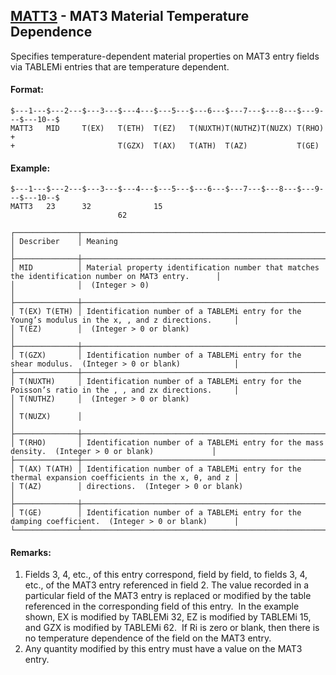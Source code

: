 ## [MATT3](https://nexus.hexagon.com/documentationcenter/bundle/MSC_Nastran_2022.4/page/Nastran_Combined_Book/qrg/bulkno/TOC.MATT3.xhtml) - MAT3 Material Temperature Dependence

Specifies temperature-dependent material properties on MAT3 entry fields via TABLEMi entries that are temperature dependent.

#### Format:

```nastran
$---1---$---2---$---3---$---4---$---5---$---6---$---7---$---8---$---9---$---10--$
MATT3   MID     T(EX)   T(ETH)  T(EZ)   T(NUXTH)T(NUTHZ)T(NUZX) T(RHO)  +       
+                       T(GZX)  T(AX)   T(ATH)  T(AZ)           T(GE)           
```

#### Example:

```nastran
$---1---$---2---$---3---$---4---$---5---$---6---$---7---$---8---$---9---$---10--$
MATT3   23      32              15                                              
                        62                                                      
```

```text
┌──────────────┬────────────────────────────────────────────────────────────────────────────────────────────────────┐
│ Describer    │ Meaning                                                                                            │
├──────────────┼────────────────────────────────────────────────────────────────────────────────────────────────────┤
│ MID          │ Material property identification number that matches the identification number on MAT3 entry.      │
│              │  (Integer > 0)                                                                                     │
├──────────────┼────────────────────────────────────────────────────────────────────────────────────────────────────┤
│ T(EX) T(ETH) │ Identification number of a TABLEMi entry for the Young’s modulus in the x, , and z directions.     │
│ T(EZ)        │  (Integer > 0 or blank)                                                                            │
├──────────────┼────────────────────────────────────────────────────────────────────────────────────────────────────┤
│ T(GZX)       │ Identification number of a TABLEMi entry for the shear modulus.  (Integer > 0 or blank)            │
├──────────────┼────────────────────────────────────────────────────────────────────────────────────────────────────┤
│ T(NUXTH)     │ Identification number of a TABLEMi entry for the Poisson’s ratio in the , , and zx directions.     │
│ T(NUTHZ)     │  (Integer > 0 or blank)                                                                            │
│ T(NUZX)      │                                                                                                    │
├──────────────┼────────────────────────────────────────────────────────────────────────────────────────────────────┤
│ T(RHO)       │ Identification number of a TABLEMi entry for the mass density.  (Integer > 0 or blank)             │
├──────────────┼────────────────────────────────────────────────────────────────────────────────────────────────────┤
│ T(AX) T(ATH) │ Identification number of a TABLEMi entry for the thermal expansion coefficients in the x, θ, and z │
│ T(AZ)        │ directions.  (Integer > 0 or blank)                                                                │
├──────────────┼────────────────────────────────────────────────────────────────────────────────────────────────────┤
│ T(GE)        │ Identification number of a TABLEMi entry for the damping coefficient.  (Integer > 0 or blank)      │
└──────────────┴────────────────────────────────────────────────────────────────────────────────────────────────────┘
```

#### Remarks:

1. Fields 3, 4, etc., of this entry correspond, field by field, to fields 3, 4, etc., of the MAT3 entry referenced in field 2. The value recorded in a particular field of the MAT3 entry is replaced or modified by the table referenced in the corresponding field of this entry.  In the example shown, EX is modified by TABLEMi 32, EZ is modified by TABLEMi 15, and GZX is modified by TABLEMi 62.  If Ri is zero or blank, then there is no temperature dependence of the field on the MAT3 entry.
2. Any quantity modified by this entry must have a value on the MAT3 entry.
